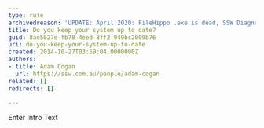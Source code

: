 ```yaml
---
type: rule
archivedreason: 'UPDATE: April 2020: FileHippo .exe is dead, SSW Diagnostics .exe is dead and there is no equivalent utility.'
title: Do you keep your system up to date?
guid: 8ae5027e-fb78-4eed-8ff2-949bc2009b76
uri: do-you-keep-your-system-up-to-date
created: 2014-10-27T03:59:04.0000000Z
authors:
- title: Adam Cogan
  url: https://ssw.com.au/people/adam-cogan
related: []
redirects: []

---
```



​Enter Intro Text
<br><excerpt class='endintro'></excerpt><br>



